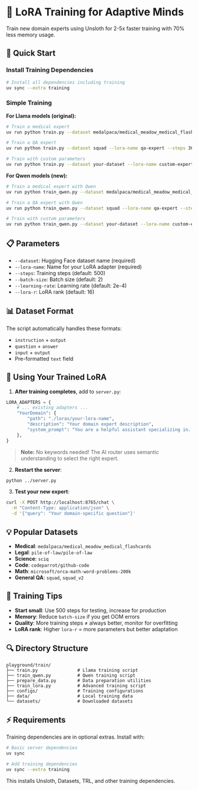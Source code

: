 # 🧠 LoRA Training for Adaptive Minds

Train new domain experts using Unsloth for 2-5x faster training with 70% less memory usage.

## 🚀 Quick Start

### Install Training Dependencies
```bash
# Install all dependencies including training
uv sync --extra training
```

### Simple Training

**For Llama models (original):**
```bash
# Train a medical expert
uv run python train.py --dataset medalpaca/medical_meadow_medical_flashcards --lora-name medical-expert

# Train a QA expert
uv run python train.py --dataset squad --lora-name qa-expert --steps 300

# Train with custom parameters
uv run python train.py --dataset your-dataset --lora-name custom-expert --steps 1000 --batch-size 4 --lora-r 32
```

**For Qwen models (new):**
```bash
# Train a medical expert with Qwen
uv run python train_qwen.py --dataset medalpaca/medical_meadow_medical_flashcards --lora-name medical-expert

# Train a QA expert with Qwen
uv run python train_qwen.py --dataset squad --lora-name qa-expert --steps 300

# Train with custom parameters
uv run python train_qwen.py --dataset your-dataset --lora-name custom-expert --steps 1000 --batch-size 4 --lora-r 32
```

## 📋 Parameters

- `--dataset`: Hugging Face dataset name (required)
- `--lora-name`: Name for your LoRA adapter (required)
- `--steps`: Training steps (default: 500)
- `--batch-size`: Batch size (default: 2)
- `--learning-rate`: Learning rate (default: 2e-4)
- `--lora-r`: LoRA rank (default: 16)

## 📊 Dataset Format

The script automatically handles these formats:
- `instruction` + `output`
- `question` + `answer`
- `input` + `output`
- Pre-formatted `text` field

## 🔧 Using Your Trained LoRA

1. **After training completes**, add to `server.py`:
```python
LORA_ADAPTERS = {
    # ... existing adapters ...
    "YourDomain": {
        "path": "./loras/your-lora-name",
        "description": "Your domain expert description",
        "system_prompt": "You are a helpful assistant specializing in..."
    },
}
```

> **Note:** No keywords needed! The AI router uses semantic understanding to select the right expert.

2. **Restart the server**:
```bash
python ../server.py
```

3. **Test your new expert**:
```bash
curl -X POST http://localhost:8765/chat \
  -H "Content-Type: application/json" \
  -d '{"query": "Your domain-specific question"}'
```

## 💡 Popular Datasets

- **Medical**: `medalpaca/medical_meadow_medical_flashcards`
- **Legal**: `pile-of-law/pile-of-law`
- **Science**: `sciq`
- **Code**: `codeparrot/github-code`
- **Math**: `microsoft/orca-math-word-problems-200k`
- **General QA**: `squad`, `squad_v2`

## 🎯 Training Tips

- **Start small**: Use 500 steps for testing, increase for production
- **Memory**: Reduce `batch-size` if you get OOM errors
- **Quality**: More training steps ≠ always better, monitor for overfitting
- **LoRA rank**: Higher `lora-r` = more parameters but better adaptation

## 🔍 Directory Structure

```
playground/train/
├── train.py               # Llama training script
├── train_qwen.py          # Qwen training script
├── prepare_data.py        # Data preparation utilities
├── train_lora.py          # Advanced training script
├── configs/               # Training configurations
├── data/                  # Local training data
└── datasets/              # Downloaded datasets
```

## ⚡ Requirements

Training dependencies are in optional extras. Install with:
```bash
# Basic server dependencies
uv sync

# Add training dependencies
uv sync --extra training
```

This installs Unsloth, Datasets, TRL, and other training dependencies.